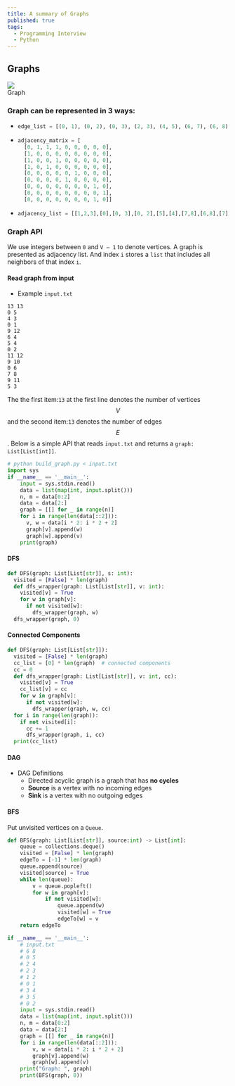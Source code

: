 ```yaml
---
title: A summary of Graphs
published: true
tags:
  - Programming Interview
  - Python
---
```


<!--more-->

## Graphs

<div class="card mb-3">
    <img class="card-img-top" src="{{ site.baseurl }}/assets/img/2020-06-07-graphs/graph-representation.svg"/>
    <div class="card-body bg-light">
        <div class="card-text">
            Graph
        </div>
    </div>
</div>

### Graph can be represented in 3 ways:

- ```python
  edge_list = [(0, 1), (0, 2), (0, 3), (2, 3), (4, 5), (6, 7), (6, 8), (7, 8) ]
  ```
- ```python
  adjacency_matrix = [
    [0, 1, 1, 1, 0, 0, 0, 0, 0],
    [1, 0, 0, 0, 0, 0, 0, 0, 0],
    [1, 0, 0, 1, 0, 0, 0, 0, 0],
    [1, 0, 1, 0, 0, 0, 0, 0, 0],
    [0, 0, 0, 0, 0, 1, 0, 0, 0],
    [0, 0, 0, 0, 1, 0, 0, 0, 0],
    [0, 0, 0, 0, 0, 0, 0, 1, 0],
    [0, 0, 0, 0, 0, 0, 0, 0, 1],
    [0, 0, 0, 0, 0, 0, 0, 1, 0]]
  ```
- ```python
  adjacency_list = [[1,2,3],[0],[0, 3],[0, 2],[5],[4],[7,8],[6,8],[7]]
  ```

### Graph API

We use integers between `0` and `V – 1` to denote vertices. A graph is presented as adjacency list. And index `i` stores a `list` that includes all neighbors of that index `i`.

#### Read graph from input

- Example `input.txt`

```
13 13
0 5
4 3
0 1
9 12
6 4
5 4
0 2
11 12
9 10
0 6
7 8
9 11
5 3
```

The the first item:`13` at the first line denotes the number of vertices $$ V $$ and the second item:`13` denotes the number of edges $$ E $$.
Below is a simple API that reads `input.txt` and returns a `graph: List[List[int]]`.

```python
# python build_graph.py < input.txt
import sys
if __name__ == '__main__':
    input = sys.stdin.read()
    data = list(map(int, input.split()))
    n, m = data[0:2]
    data = data[2:]
    graph = [[] for _ in range(n)]
    for i in range(len(data[::2])):
      v, w = data[i * 2: i * 2 + 2]
      graph[v].append(w)
      graph[w].append(v)
    print(graph)
```

#### DFS

```python
def DFS(graph: List[List[str]], s: int):
  visited = [False] * len(graph)
  def dfs_wrapper(graph: List[List[str]], v: int):
    visited[v] = True
    for w in graph[v]:
      if not visited[w]:
        dfs_wrapper(graph, w)
  dfs_wrapper(graph, 0)
```

#### Connected Components

```python
def DFS(graph: List[List[str]]):
  visited = [False] * len(graph)
  cc_list = [0] * len(graph)  # connected components
  cc = 0
  def dfs_wrapper(graph: List[List[str]], v: int, cc):
    visited[v] = True
    cc_list[v] = cc
    for w in graph[v]:
      if not visited[w]:
        dfs_wrapper(graph, w, cc)
  for i in range(len(graph)):
    if not visited[i]:
      cc += 1
      dfs_wrapper(graph, i, cc)
  print(cc_list)

```

#### DAG

- DAG Definitions
  - Directed acyclic graph is a graph that has **no cycles**
  - **Source** is a vertex with no incoming edges
  - **Sink** is a vertex with no outgoing edges

#### BFS

Put unvisited vertices on a `Queue`.

```python
def BFS(graph: List[List[str]], source:int) -> List[int]:
    queue = collections.deque()
    visited = [False] * len(graph)
    edgeTo = [-1] * len(graph)
    queue.append(source)
    visited[source] = True
    while len(queue):
        v = queue.popleft()
        for w in graph[v]:
            if not visited[w]:
                queue.append(w)
                visited[w] = True
                edgeTo[w] = v
    return edgeTo

if __name__ == '__main__':
    # input.txt
    # 6 8
    # 0 5
    # 2 4
    # 2 3
    # 1 2
    # 0 1
    # 3 4
    # 3 5
    # 0 2
    input = sys.stdin.read()
    data = list(map(int, input.split()))
    n, m = data[0:2]
    data = data[2:]
    graph = [[] for _ in range(n)]
    for i in range(len(data[::2])):
        v, w = data[i * 2: i * 2 + 2]
        graph[v].append(w)
        graph[w].append(v)
    print("Graph: ", graph)
    print(BFS(graph, 0))
```
